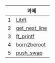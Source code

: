 ||과제|
|---|---|
|1|[Libft](https://github.com/ekdud0529/Libft)|
|2|[get_next_line](https://github.com/ekdud0529/get_next_line)|
|3|[ft_printf](https://github.com/ekdud0529/ft_printf)|
|4|[born2beroot](https://wldwlddl59.tistory.com/95?category=1075305)|
|5|[push_swap](https://github.com/ekdud0529/push_swap)|
